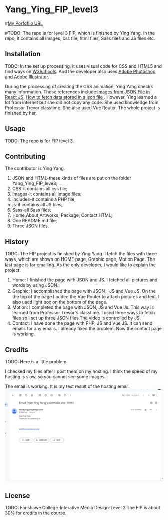 # Yang_Ying_FIP_level3

#[My Porfoflio URL](http://yingyangdesign.com/level3fip/Home.html)

#TODO: The repo is for level 3 FIP, which is finished by Ying Yang. In the repo, it contains all images, css file, html files, Sass files and JS files etc. 

## Installation
TODO: In the set up processing, it uses visual code for CSS and HTML5 and find ways on [W3Schools](https://www.w3schools.com/). 
And the developer also uses [Adobe Photoshop and Adobe Illustrator](https://www.adobe.com/ca_fr/).

During the processing of creating the CSS animation, Ying Yang checks many information. Those references include:[Images from JSON File in React JS](https://www.youtube.com/watch?v=NWG1Ygt1k1k&t=398s), [How to fetch data stored in a json file ](https://www.youtube.com/watch?v=o6bLYYStZss&t=35s). However, Ying learned a lot from internet but she did not copy any code. She used knowledge from Professor Trevor'classtime. She also used Vue Router. The whole project is finished by her.
## Usage
TODO: The repo is for FIP level 3. 

## Contributing
The contributor is Ying Yang.
1. JSON and HTML-these kinds of files are put on the folder Yang_Ying_FIP_leve3;
2. CSS-it contains all css file;
3. images-it contains all image files;
4. includes-it contains a PHP file;
5. js-it contains all JS files;
6. Sass-all Sass files;
7. Home,About,Artworks, Package, Contact HTML;
8. One README.md file;
9. Three JSON files.

## History
TODO: 
The FIP project is finished by Ying Yang. I fetch the files with three ways, which are shown on HOME page, Graphic page, Motion Page. The last page is for emailing. As the only developer, I would like to explain the project.
1. Home: I finished the page with JSON and JS. I fetched all pictures and words by using JSON.
2. Graphic: I accomplished the page with JSON，JS and Vue JS. On the the top of the page I added the Vue Router to attach pictures and text. I also used light box on the bottom of the page. 
3. Motion: I completed the page with JSON, JS and Vue Js. This way is learned from Professor Trevor's classtime. I used three ways to fetch files so I set up three JSON files.The video is controlled by JS. 
4. Contact: I have done the page with PHP, JS and Vue JS. It can send emails for any emails. I already fixed the problem. Now the contact page is working.


## Credits
TODO:  Here is a little problem.
 
 I checked my files after I post them on my hosting. I think the speed of my hosting is slow, so you cannot see some images.

The email is working. It is my test result of the hosting email.
![iamge](https://github.com/yingyang0729/Yang_Ying_FIP_LEVEL3/blob/main/pictures/Screenshot%202022-12-02%20153740.png)

## License
TODO: Fanshawe College-Interative Media Design-Level 3 The FIP is about 30% for credits in the course.
